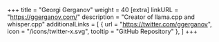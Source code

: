 +++
title = "Georgi Gerganov"
weight = 40
[extra]
linkURL = "https://ggerganov.com/"
description = "Creator of llama.cpp and whisper.cpp"
additionalLinks = [
  { url = "https://twitter.com/ggerganov", icon = "/icons/twitter-x.svg", tooltip = "GitHub Repository" },
]
+++
